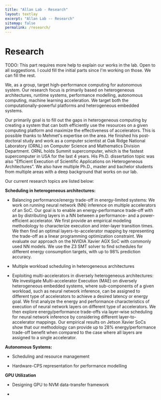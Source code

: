 ```yaml
---
title: "Allan Lab - Research"
layout: textlay
excerpt: "Allan Lab -- Research"
sitemap: false
permalink: /research/
---
```


# Research

TODO: This part requires more help to explain our works in the lab. Open to all suggestions. I could fill the initial parts since I'm working on those. We can fill the rest. 

We, as a group, target high-performance computing for autonomous system. Our research focus is primarily based on heterogeneous architectures, runtime systems, performance modelling, autonomous computing, machine learning acceleration. We target both the computationally-powerful platforms and heterogeneous embedded systems.

Our primarily goal is to fill out the gaps in heterogeneous computing by creating a system that can both efficiently use the resources on a given computing platform and maximize the effectiveness of accelerators. This is possible thanks to Mehmet's expertise on the area. He finished his post-doctoral study and work as a computer scientist at Oak Ridge National Laboratory (ORNL) on Computer Science and Mathematics Division Department. ORNL holds Summit supercomputer, which is the fastest supercomputer in USA for the last 4 years. His Ph.D. dissertation topic was also "Efficient Execution of Scientific Applications on Heterogeneous Architectures”. We also have multiple Ph.D., master and bachelor students from multiple areas with a deep background that works on our lab. 

Our current research topics are listed below:

**Scheduling in heterogeneous architectures:**
* Balancing performance/energy trade-off in energy-limited systems: We work on running neural network (NN) inference on multiple accelerators of an SoC. Our goal is to enable an energy-performance trade-off with an by distributing layers in a NN between a performance- and a power-efficient accelerator. We first provide an empirical modeling methodology to characterize execution and inter-layer transition times. We then find an optimal layers-to-accelerator mapping by representing the trade-off as a linear programming optimization constraint. We evaluate our approach on the NVIDIA Xavier AGX SoC with commonly used NN models. We use the Z3 SMT solver to find schedules for different energy consumption targets, with up to 98% prediction accuracy.

* Multiple workload scheduling in heterogeneous architectures

* Exploiting multi-accelerators in diversely heterogeneous architectures: We investigate Multi-accelerator Execution (MAE) on diversely heterogeneous embedded systems, where sub-components of a given workload, such as neural network inference, can be assigned to different type of accelerators to achieve a desired latency or energy goal. We first analyze the energy and performance characteristics of execution of neural network layers on different type of accelerators. We then explore energy/performance trade-offs via layer-wise scheduling for neural network inference by considering different layer-to-accelerator mappings. Our empirical results on Jetson Xavier SoCs show that our methodology can provide up to 28% energy/performance trade-off benefit when compared to the case where all layers are assigned to a single accelerator.


**Autonomous Systems:**
* Scheduling and resource management

* Hardware-CPS representation for performance modelling

**GPU Utilization**
* Designing GPU to NVM data-transfer framework

* 







<!-- **Scanning tunneling noise spectroscopy (STNS).** We have developed a novel cryogenic MHz amplifier that allows us to measure not only the average tunneling current, but also its fluctuation! This has many applications: one can detect the fluctuations of the electronic states, peculiar tunneling processes, and shot noise. We have used this instrument to discover charge trapping in the insulating layer of the cuprates, connected to the c-axis mystery, and to measure the doubling of the charge due to Andreev processes to the superfluid in a lead sample.


**Mott physics and high-temperature superconductivity.** Questions of interest include: (i), How does the Mott state collapse upon doping and how is this related to the complex phase diagram of high-temperature superconductors? (ii), What is the strange metal phase seen in correlated electron systems? Is this an exotic long-range entangled state? What is the mechanism of dissipation in that state? (iii), Why is the transition temperature in high-temperature superconductors so high? We have worked on iridates, rhodates, and cuprates.

**Nanofabricated "Smart Tips"**.
![]({{ site.url }}{{ site.baseurl }}/images/respic/SmartTip.png){: style="width: 250px; float: left; margin: 0px  10px"}
One of the  projects back from my job-proposal is to develop nanofabricated STM tips. The idea behind these “smart tips” is to use the technologies that were developed over decades in nanofabrication and make them available for scanning probe by using a nano-device instead of the traditional STM tungsten tip. One gains the flexibility of using different functionalities that are known from the fields of nanofabrication and mesoscopic physics. We are collaborating with the group Simon Groeblacher at TU Delft to realize this concept, benefitting from their unparalleled micro/nano fabrication know how.  A prototype of a smart tip is shown to the left. See publications in Microsyst Nanoeng, Nanotechnology, and PRB.

**Josephson STM.** Josephson STM has the ability to gain insight into spatial variations of the order parameter, or superfluid density. We have managed to, for the first time, use JSTM with atomic resolution on a quantum material.
We have used atomic-resolution Josephson scanning tunneling microscopy to reveal a strongly inhomogeneous superfluid in the iron-based superconductor FeTe0.55Se0.45. The results and their implications are published in Nature.

We also detected and investigated a quite particular YSR state in the same material.

**Ultra-stable SI-STM instrument.**  ![]({{ site.url }}{{ site.baseurl }}/images/respic/STMHead.png){: style="width: 250px; float: right; margin: 0px 10px"}
For SI-STM, having the most stable STM head is key. We have used finite element simulations, good choices in material science, and craftsmanship to build the most stable STM head in the world, to our knowledge. See publication in RSI.


**Strange Metals.** The strange metal phase might be the most mysterious phase of high-temperature superconductors. Here, the electrical resistivity grows linearly with temperature T in large areas of the phase diagram, with a mean free path that diminishes to a fraction of the interatomic distance. T-linear resistivity is often associated with quantum critical points and marginal-Fermi-liquid physics. In strange metals, the mystery seems to go even further: we deal with something that looks like a quantum critical phase over an extended range of the phase diagram instead of cumulating in a point. There exists no consistent theory for strange metals, leading to more adventurous new approaches including the holographic theories that use insights from gravity to explain strange metals (a recent textbook on this was written by our colleagues at Leiden University, Schalm and Zaanen).
We are part of the 'Strange Metal consortium NL' that includes the groups of Hussey, Golden, van Heumen, Zaanen, Schalm, Stoof and Vandoren. 

**Magnetic fluctuations and electron spin resonance.**
![]({{ site.url }}{{ site.baseurl }}/images/respic/SpinFluc.png){: style="width: 70%; float: center; margin: 10px"}

**Twisted bilayer graphene and other material with super-periodicities.**
We have proposed that artificial super-periodicities can lead to improved superconductivity, both because of increased density of states and because of phase space arguments (see image from our SciPost publication below). Perhaps for different reasons, twisted bilayer graphene has been shown to superconduct! We are investigate this material with the groups of Efetov, Baumberger, and van der Molen.

![]({{ site.url }}{{ site.baseurl }}/images/respic/SciPost.png){: style="width: 70%; float: center; margin: 0px"}

### ... and more. -->
